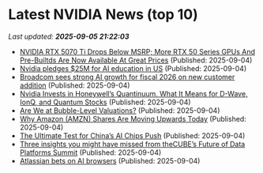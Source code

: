 # Latest NVIDIA News (top 10)
_Last updated: **2025-09-05 21:22:03**_

- [NVIDIA RTX 5070 Ti Drops Below MSRP; More RTX 50 Series GPUs And Pre-Builtds Are Now Available At Great Prices](https://wccftech.com/nvidia-rtx-5070-ti-drops-below-msrp-rtx-50-gpus-pre-builts-now-available-great-prices/) (Published: 2025-09-04)
- [Nvidia pledges $25M for AI education in US](https://biztoc.com/x/94d8f0e83d488863) (Published: 2025-09-04)
- [Broadcom sees strong AI growth for fiscal 2026 on new customer addition](https://www.channelnewsasia.com/business/broadcom-sees-strong-ai-growth-fiscal-2026-new-customer-addition-5333506) (Published: 2025-09-04)
- [Nvidia Invests in Honeywell’s Quantinuum. What It Means for D-Wave, IonQ, and Quantum Stocks](https://biztoc.com/x/8159c672430a11d8) (Published: 2025-09-04)
- [Are We at Bubble-Level Valuations?](https://awealthofcommonsense.com/2025/09/are-we-at-bubble-level-valuations/) (Published: 2025-09-04)
- [Why Amazon (AMZN) Shares Are Moving Upwards Today](https://finance.yahoo.com/news/why-amazon-amzn-shares-moving-202530804.html) (Published: 2025-09-04)
- [The Ultimate Test for China’s AI Chips Push](https://biztoc.com/x/00ab27f40885909c) (Published: 2025-09-04)
- [Three insights you might have missed from theCUBE’s Future of Data Platforms Summit](https://siliconangle.com/2025/09/04/ai-ready-data-platforms-thecube-insights-futureofdataplatforms/) (Published: 2025-09-04)
- [Atlassian bets on AI browsers](https://www.itnews.com.au/news/atlassian-bets-on-ai-browsers-620108?utm_source=feed&utm_medium=rss&utm_campaign=iTnews+Business+feed) (Published: 2025-09-04)
